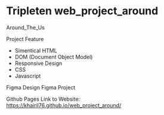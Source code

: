 # Tripleten web_project_around

Around_The_Us

Project Feature

- Simentical HTML
- DOM (Document Object Model)
- Responsive Design
- CSS
- Javascript

Figma
Design Figma Project

Github Pages
Link to Website:  https://khairil76.github.io/web_project_around/

